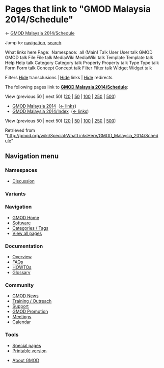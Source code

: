 <div id="mw-page-base" class="noprint">

</div>

<div id="mw-head-base" class="noprint">

</div>

<div id="content" class="mw-body" role="main">

<span id="top"></span>

<div id="mw-js-message" style="display:none;">

</div>



# <span dir="auto">Pages that link to "GMOD Malaysia 2014/Schedule"</span>

<div id="bodyContent">

<div id="contentSub">

← [GMOD Malaysia
2014/Schedule](/wiki/GMOD_Malaysia_2014/Schedule "GMOD Malaysia 2014/Schedule")

</div>

<div id="jump-to-nav" class="mw-jump">

Jump to: [navigation](#mw-navigation), [search](#p-search)

</div>

<div id="mw-content-text">

What links here Page:  Namespace:  all (Main) Talk User User talk GMOD
GMOD talk File File talk MediaWiki MediaWiki talk Template Template talk
Help Help talk Category Category talk Property Property talk Type Type
talk Form Form talk Concept Concept talk Filter Filter talk Widget
Widget talk

Filters
[Hide](/mediawiki/index.php?title=Special:WhatLinksHere/GMOD_Malaysia_2014/Schedule&hidetrans=1 "Special:WhatLinksHere/GMOD Malaysia 2014/Schedule")
transclusions \|
[Hide](/mediawiki/index.php?title=Special:WhatLinksHere/GMOD_Malaysia_2014/Schedule&hidelinks=1 "Special:WhatLinksHere/GMOD Malaysia 2014/Schedule")
links \|
[Hide](/mediawiki/index.php?title=Special:WhatLinksHere/GMOD_Malaysia_2014/Schedule&hideredirs=1 "Special:WhatLinksHere/GMOD Malaysia 2014/Schedule")
redirects

The following pages link to **[GMOD Malaysia
2014/Schedule](/wiki/GMOD_Malaysia_2014/Schedule "GMOD Malaysia 2014/Schedule")**:

View (previous 50 \| next 50)
([20](/mediawiki/index.php?title=Special:WhatLinksHere/GMOD_Malaysia_2014/Schedule&limit=20 "Special:WhatLinksHere/GMOD Malaysia 2014/Schedule")
\|
[50](/mediawiki/index.php?title=Special:WhatLinksHere/GMOD_Malaysia_2014/Schedule&limit=50 "Special:WhatLinksHere/GMOD Malaysia 2014/Schedule")
\|
[100](/mediawiki/index.php?title=Special:WhatLinksHere/GMOD_Malaysia_2014/Schedule&limit=100 "Special:WhatLinksHere/GMOD Malaysia 2014/Schedule")
\|
[250](/mediawiki/index.php?title=Special:WhatLinksHere/GMOD_Malaysia_2014/Schedule&limit=250 "Special:WhatLinksHere/GMOD Malaysia 2014/Schedule")
\|
[500](/mediawiki/index.php?title=Special:WhatLinksHere/GMOD_Malaysia_2014/Schedule&limit=500 "Special:WhatLinksHere/GMOD Malaysia 2014/Schedule"))

- [GMOD Malaysia 2014](/wiki/GMOD_Malaysia_2014 "GMOD Malaysia 2014") ‎
  <span class="mw-whatlinkshere-tools">([←
  links](/mediawiki/index.php?title=Special:WhatLinksHere&target=GMOD+Malaysia+2014 "Special:WhatLinksHere"))</span>
- [GMOD Malaysia
  2014/Index](/wiki/GMOD_Malaysia_2014/Index "GMOD Malaysia 2014/Index")
  ‎ <span class="mw-whatlinkshere-tools">([←
  links](/mediawiki/index.php?title=Special:WhatLinksHere&target=GMOD+Malaysia+2014%2FIndex "Special:WhatLinksHere"))</span>

View (previous 50 \| next 50)
([20](/mediawiki/index.php?title=Special:WhatLinksHere/GMOD_Malaysia_2014/Schedule&limit=20 "Special:WhatLinksHere/GMOD Malaysia 2014/Schedule")
\|
[50](/mediawiki/index.php?title=Special:WhatLinksHere/GMOD_Malaysia_2014/Schedule&limit=50 "Special:WhatLinksHere/GMOD Malaysia 2014/Schedule")
\|
[100](/mediawiki/index.php?title=Special:WhatLinksHere/GMOD_Malaysia_2014/Schedule&limit=100 "Special:WhatLinksHere/GMOD Malaysia 2014/Schedule")
\|
[250](/mediawiki/index.php?title=Special:WhatLinksHere/GMOD_Malaysia_2014/Schedule&limit=250 "Special:WhatLinksHere/GMOD Malaysia 2014/Schedule")
\|
[500](/mediawiki/index.php?title=Special:WhatLinksHere/GMOD_Malaysia_2014/Schedule&limit=500 "Special:WhatLinksHere/GMOD Malaysia 2014/Schedule"))

</div>

<div class="printfooter">

Retrieved from
"<http://gmod.org/wiki/Special:WhatLinksHere/GMOD_Malaysia_2014/Schedule>"

</div>

<div id="catlinks" class="catlinks catlinks-allhidden">

</div>

<div class="visualClear">

</div>

</div>

</div>

<div id="mw-navigation">

## Navigation menu

<div id="mw-head">



<div id="left-navigation">

<div id="p-namespaces" class="vectorTabs" role="navigation"
aria-labelledby="p-namespaces-label">

### Namespaces


- <span id="ca-talk"><a
  href="/mediawiki/index.php?title=Talk:GMOD_Malaysia_2014/Schedule&amp;action=edit&amp;redlink=1"
  accesskey="t"
  title="Discussion about the content page [t]">Discussion</a></span>

</div>

<div id="p-variants" class="vectorMenu emptyPortlet" role="navigation"
aria-labelledby="p-variants-label">

### 

### Variants[](#)

<div class="menu">

</div>

</div>

</div>





</div>

</div>

</div>

<div id="mw-panel">

<div id="p-logo" role="banner">

<a href="/wiki/Main_Page"
style="background-image: url(http://gmod.org/images/GMOD-cogs.png);"
title="Visit the main page"></a>

</div>

<div id="p-Navigation" class="portal" role="navigation"
aria-labelledby="p-Navigation-label">

### Navigation

<div class="body">

- <span id="n-GMOD-Home">[GMOD Home](/wiki/Main_Page)</span>
- <span id="n-Software">[Software](/wiki/GMOD_Components)</span>
- <span id="n-Categories-.2F-Tags">[Categories /
  Tags](/wiki/Categories)</span>
- <span id="n-View-all-pages">[View all
  pages](/wiki/Special:AllPages)</span>

</div>

</div>

<div id="p-Documentation" class="portal" role="navigation"
aria-labelledby="p-Documentation-label">

### Documentation

<div class="body">

- <span id="n-Overview">[Overview](/wiki/Overview)</span>
- <span id="n-FAQs">[FAQs](/wiki/Category:FAQ)</span>
- <span id="n-HOWTOs">[HOWTOs](/wiki/Category:HOWTO)</span>
- <span id="n-Glossary">[Glossary](/wiki/Glossary)</span>

</div>

</div>

<div id="p-Community" class="portal" role="navigation"
aria-labelledby="p-Community-label">

### Community

<div class="body">

- <span id="n-GMOD-News">[GMOD News](/wiki/GMOD_News)</span>
- <span id="n-Training-.2F-Outreach">[Training /
  Outreach](/wiki/Training_and_Outreach)</span>
- <span id="n-Support">[Support](/wiki/Support)</span>
- <span id="n-GMOD-Promotion">[GMOD
  Promotion](/wiki/GMOD_Promotion)</span>
- <span id="n-Meetings">[Meetings](/wiki/Meetings)</span>
- <span id="n-Calendar">[Calendar](/wiki/Calendar)</span>

</div>

</div>

<div id="p-tb" class="portal" role="navigation"
aria-labelledby="p-tb-label">

### Tools

<div class="body">

- <span id="t-specialpages"><a href="/wiki/Special:SpecialPages" accesskey="q"
  title="A list of all special pages [q]">Special pages</a></span>
- <span id="t-print"><a
  href="/mediawiki/index.php?title=Special:WhatLinksHere/GMOD_Malaysia_2014/Schedule&amp;printable=yes"
  rel="alternate" accesskey="p"
  title="Printable version of this page [p]">Printable version</a></span>

</div>

</div>

</div>

</div>

<div id="footer" role="contentinfo">

- <span id="footer-places-about">[About
  GMOD](/wiki/GMOD:About "GMOD:About")</span>

<!-- -->






</div>
